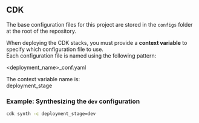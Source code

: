 ## CDK

The base configuration files for this project are stored in the `configs` folder at the root of the repository.

When deploying the CDK stacks, you must provide a **context variable** to specify which configuration file to use.  
Each configuration file is named using the following pattern:

<deployment_name>_conf.yaml  

The context variable name is:  
deployment_stage

### Example: Synthesizing the `dev` configuration
```bash
cdk synth -c deployment_stage=dev
```